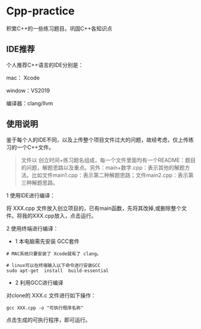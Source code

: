 # Cpp-practice

积累C++的一些练习题目。巩固C++各知识点

## IDE推荐

个人推荐C++语言的IDE分别是：

mac： Xcode

window：VS2019

编译器：clang/llvm

## 使用说明

鉴于每个人的IDE不同，以及上传整个项目文件过大的问题，故经考虑，仅上传练习的一个C++文件。

> 文件以 创立时间+练习题名组成，每一个文件里面均有一个README：题目的问题，解题思路以及重点。另外：main+数字.cpp：表示其他的解题方法。比如文件main1.cpp：表示第二种解题思路；文件main2.cpp：表示第三种解题思路。

1 使用IDE进行编译：

将 XXX.cpp 文件放入创立项目的，已有main函数，先将其改掉,或删除整个文件。将我的XXX.cpp放入，点击运行。

2 使用终端进行编译：

- 1 本电脑需先安装 GCC套件

```
# MAC系统只要安装了 Xcode就有了 clang。

# linux可以在终端输入以下命令进行安装GCC
sudo apt-get  install  build-essential
```

- 2 利用GCC进行编译

对clone的 XXX.c 文件进行如下操作：

```
gcc XXX.cpp -o "可执行程序名称"
```

点击生成的可执行程序，即可运行。